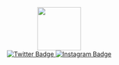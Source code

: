 <div id="header" align="center">
  <img src="https://media4.giphy.com/media/SvFocn0wNMx0iv2rYz/giphy.gif?cid=ecf05e47n3mcfvp8gr1souykosylsz9i4huogzs4fwjo55d3&rid=giphy.gif&ct=g" width="100"/>
</div>

<div id="badges" align="center">
    <a href="https://t.me/electrofax">
  <img src="https://img.shields.io/badge/Telegram-lightgray?style=for-the-badge&logo=telegram&logoColor=white" alt="Twitter Badge"/>
   </a>
    <a href="https://www.instagram.com/anti_poser/">
  <img src="https://img.shields.io/badge/Instagram-pink?style=for-the-badge&logo=instagram&logoColor=white" alt="Instagram Badge"/>
    </a>
</div>

